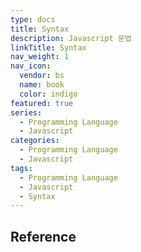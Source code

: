 ```yaml
---
type: docs
title: Syntax
description: Javascript 문법
linkTitle: Syntax
nav_weight: 1
nav_icon:
  vendor: bs
  name: book
  color: indigo
featured: true
series:
  - Programming Language
  - Javascript
categories:
  - Programming Language
  - Javascript
tags:
  - Programming Language
  - Javascript
  - Syntax
---
```


## Reference
